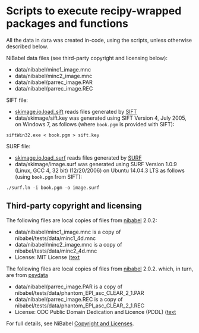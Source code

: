# Scripts to execute recipy-wrapped packages and functions

All the data in `data` was created in-code, using the scripts, unless otherwise described below.

NiBabel data files (see third-party copyright and licensing below):

* data/nibabel/minc1_image.mnc
* data/nibabel/minc2_image.mnc
* data/nibabel/parrec_image.PAR
* data/nibabel/parrec_image.REC

SIFT file:

* [skimage.io.load_sift](http://scikit-image.org/docs/dev/api/skimage.io.html#skimage.io.load_sift) reads files generated by [SIFT](http://people.cs.ubc.ca/~lowe/keypoints/)
* data/skimage/sift.key was generated using SIFT Version 4, July 2005, on Windows 7, as follows (where `book.pgm` is provided with SIFT):

```
siftWin32.exe < book.pgm > sift.key
```

SURF file:

* [skimage.io.load_surf](http://scikit-image.org/docs/dev/api/skimage.io.html#skimage.io.load_surf) reads files generated by [SURF](http://www.vision.ee.ethz.ch/~surf/)
* data/skimage/image.surf was generated using SURF Version 1.0.9 (Linux, GCC 4, 32 bit) (12/20/2006) on Ubuntu 14.04.3 LTS as follows (using `book.pgm` from SIFT):

```
./surf.ln -i book.pgm -o image.surf
```

## Third-party copyright and licensing

The following files are local copies of files from [nibabel](http://nipy.org/nibabel/nibabel_images.html) 2.0.2:

* data/nibabel/minc1_image.mnc is a copy of nibabel/tests/data/minc1_4d.mnc 
* data/nibabel/minc2_image.mnc is a copy of nibabel/tests/data/minc2_4d.mnc 
* License: MIT License ([text](./licences/nibabel.LICENSE)

The following files are local copies of files from [nibabel](http://nipy.org/nibabel/nibabel_images.html) 2.0.2. which, in turn, are from [psydata](http://psydata.ovgu.de/philips_achieva_testfiles)

* data/nibabel/parrec_image.PAR is a copy of nibabel/tests/data/phantom_EPI_asc_CLEAR_2_1.PAR
* data/nibabel/parrec_image.REC is a copy of nibabel/tests/data/phantom_EPI_asc_CLEAR_2_1.REC 
* License: ODC Public Domain Dedication and Licence (PDDL) ([text](./licences/psydata.LICENSE)

For full details, see NiBabel [Copyright and Licenses](http://nipy.org/nibabel/legal.html).
